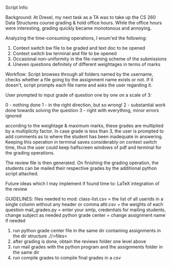 Script Info:

Background:
At Drexel, my next task as a TA was to take up the CS 260 Data Structures course grading & hold office hours.
While the office hours were interesting, grading quickly became monotonous and annoying.

Analyzing the time-consuming operations, I enum'ed the following:
1. Context switch bw file to be graded and text doc to be opened
2. Context switch bw terminal and file to be opened
3. Occasional non-uniformity in the file-naming scheme of the submissions
4. Uneven questions definitely of different weightages in terms of marks

Workflow:
Script browses through all folders named by the username, checks whether a file going by the assignment name exists or not.
If it doesn't, script prompts each file name and asks the user regarding it.

User prompted to input grade of question one by one on a scale of 3:  

0 - nothing done
1 - in the right direction, but so wrong!
2 - substantial work done towards solving the question
3 - right with everything, minor errors ignored

according to the weightage & maximum marks, these grades are multiplied by a multiplicity factor.
In case grade is less than 3, the user is prompted to add comments as to where the student has been inadequate in answering. 
Keeping this operation in terminal saves considerably on context switch time, thus the user could keep halfscreen windows of pdf and terminal for the grading operations. 

The review file is then generated. On finishing the grading operation, the students can be mailed their respective grades by the additional python script attached.


Future ideas which I may implement if found time to:
LaTeX integration of the review

GUIDELINES:
files needed to mod:
   class-list.csv = the list of all userids in a single column without any header or comma
   attr.csv = the weights of each question
   mail_grades.py = enter your smtp, credentials for mailing students, change subject as needed
   python grade center = change assignment name if needed
   
   
1. run python grade center file in the same dir containing assignments in the dir structure ./<username>/>files<
2. after grading is done, obtain the reviews folder one level above
3. run mail grades with the python program and the assignments folder in the same dir
4. run compile grades to compile final grades in a csv